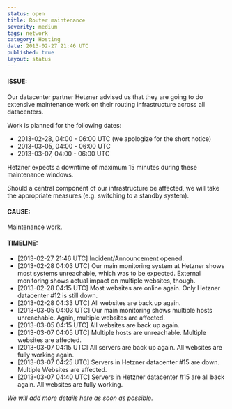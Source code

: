 ```yaml
---
status: open
title: Router maintenance
severity: medium
tags: network
category: Hosting
date: 2013-02-27 21:46 UTC
published: true
layout: status
---
```


#### ISSUE:

Our datacenter partner Hetzner advised us that they are going to do extensive maintenance work on their routing infrastructure across all datacenters.

Work is planned for the following dates:

* 2013-02-28, 04:00 - 06:00 UTC (we apologize for the short notice)
* 2013-03-05, 04:00 - 06:00 UTC
* 2013-03-07, 04:00 - 06:00 UTC

Hetzner expects a downtime of maximum 15 minutes during these maintenance windows.

Should a central component of our infrastructure be affected, we will take the appropriate measures (e.g. switching to a standby system).


#### CAUSE:

Maintenance work.


#### TIMELINE:

* [2013-02-27 21:46 UTC] Incident/Announcement opened. 
* [2013-02-28 04:03 UTC] Our main monitoring system at Hetzner shows most systems unreachable, which was to be expected. External monitoring shows actual impact on multiple websites, though.
* [2013-02-28 04:15 UTC] Most websites are online again. Only Hetzner datacenter #12 is still down.
* [2013-02-28 04:33 UTC] All websites are back up again.
* [2013-03-05 04:03 UTC] Our main monitoring shows multiple hosts unreachable. Again, multiple websites are affected.
* [2013-03-05 04:15 UTC] All websites are back up again.
* [2013-03-07 04:05 UTC] Multiple hosts are unreachable. Multiple websites are affected.
* [2013-03-07 04:15 UTC] All servers are back up again. All websites are fully working again.
* [2013-03-07 04:25 UTC] Servers in Hetzner datacenter #15 are down. Multiple Websites are affected.
* [2013-03-07 04:40 UTC] Servers in Hetzner datacenter #15 are all back again. All websites are fully working.

*We will add more details here as soon as possible.*

